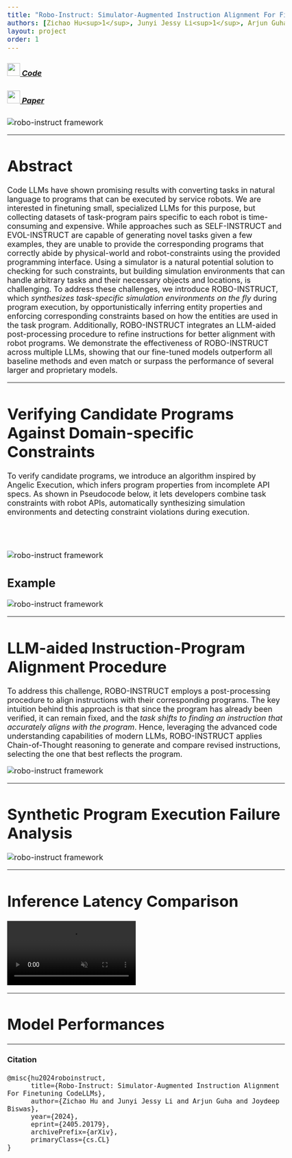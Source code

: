 ```yaml
---
title: "Robo-Instruct: Simulator-Augmented Instruction Alignment For Finetuning CodeLLMs" 
authors: [Zichao Hu<sup>1</sup>, Junyi Jessy Li<sup>1</sup>, Arjun Guha<sup>2</sup>, Joydeep Biswas<sup>1</sup> ]
layout: project
order: 1
---
```


<style>
@import url('https://fonts.googleapis.com/css2?family=Space+Grotesk:wght@500&display=swap');
.curly-font {
    font-family: 'Space Grotesk', cursive;
    color: orange;
}
body {
  font-size: 18px; /* or whatever size you prefer */
}
</style>

<div class="text-center">
  <a type="button" class="btn btn-outline-secondary" style="margin:20pt; height:40px;" href="https://github.com/ut-amrl/robo-instruct">
    <h5>
      <img src="assets/images/github.png" style="height:30px;"/> Code
    </h5>
  </a>

  <a role="button" class="btn btn-outline-secondary" style="margin:20pt; height:40px;" href="assets/documents/Democratizing_LLM_arvix.pdf">
    <h5>
      <img src="assets/images/document_icon.png" style="height:30px;"/> Paper
    </h5>
  </a>
</div>

<div class="text-center">
  <img src="assets/images/main_figure_wo_results.png" alt="robo-instruct framework">
</div>

<hr>

# Abstract

Code LLMs have shown promising results with converting tasks in natural language to programs that can be executed by service robots. We are interested in finetuning small, specialized LLMs for this purpose, but collecting datasets of task-program pairs specific to each robot is time-consuming and expensive. While approaches such as SELF-INSTRUCT and EVOL-INSTRUCT are capable of generating novel tasks given a few examples, they are unable to provide the corresponding programs that correctly abide by physical-world and robot-constraints using the provided programming interface. Using a simulator is a natural potential solution to checking for such constraints, but building simulation environments that can handle arbitrary tasks and their necessary objects and locations, is challenging. To address these challenges, we introduce ROBO-INSTRUCT, which *synthesizes task-specific simulation environments on the fly* during program execution, by opportunistically inferring entity properties and enforcing corresponding constraints based on how the entities are used in the task program. Additionally, ROBO-INSTRUCT integrates an LLM-aided post-processing procedure to refine instructions for better alignment with robot programs. We demonstrate the effectiveness of ROBO-INSTRUCT across multiple LLMs, showing that our fine-tuned models outperform all baseline methods and even match or surpass the performance of several larger and proprietary models.

<hr>

# Verifying Candidate Programs Against Domain-specific Constraints
To verify candidate programs, we introduce an algorithm inspired by Angelic Execution, which infers program properties from incomplete API specs. As shown in Pseudocode below, it lets developers combine task constraints with robot APIs, automatically synthesizing simulation environments and detecting constraint violations during execution. 
<div class="text-center" style="margin-top:5rem">

  <img src="assets/images/dynamic_eval.png" alt="robo-instruct framework">
</div>

<h2 style="text-align: left;">Example</h2>
<div class="text-center">
  <img src="assets/images/RoboSim_algorithm_colm.png" alt="robo-instruct framework">
</div>

<script src="assets/js/robosim_demo.js"></script>

<hr>

# LLM-aided Instruction-Program Alignment Procedure
To address this challenge, ROBO-INSTRUCT employs a post-processing procedure to align instructions with their corresponding programs. The key intuition behind this approach is that since the program has already been verified, it can remain fixed, and the *task shifts to finding an instruction that accurately aligns with the program*. Hence, leveraging the advanced code understanding capabilities of modern LLMs, ROBO-INSTRUCT applies Chain-of-Thought reasoning to generate and compare revised instructions, selecting the one that best reflects the program. 
<div class="text-center">
  <img src="assets/images/instalign_iclr.png" alt="robo-instruct framework">
</div>

<hr>

# Synthetic Program Execution Failure Analysis

<div style="text-center">
  <img src="assets/images/failing_programs_new.png" alt="robo-instruct framework">
</div>

<hr>

# Inference Latency Comparison

<video muted autoplay loop>
  <source src="assets/media/latency.mp4" >
</video>

<hr>

# Model Performances

<div id="bar-chart"></div>
<script src="assets/js/performance_plot.js"></script>


<!-- fine-tuned model -->
<hr>





#### Citation
```shell
@misc{hu2024roboinstruct,
      title={Robo-Instruct: Simulator-Augmented Instruction Alignment For Finetuning CodeLLMs}, 
      author={Zichao Hu and Junyi Jessy Li and Arjun Guha and Joydeep Biswas},
      year={2024},
      eprint={2405.20179},
      archivePrefix={arXiv},
      primaryClass={cs.CL}
}
```